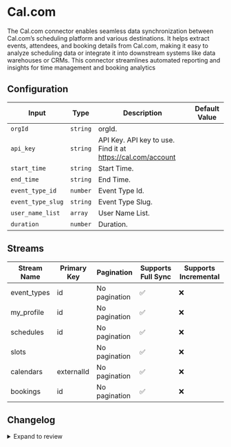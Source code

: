 # Cal.com
The Cal.com connector enables seamless data synchronization between Cal.com’s scheduling platform and various destinations. It helps extract events, attendees, and booking details from Cal.com, making it easy to analyze scheduling data or integrate it into downstream systems like data warehouses or CRMs. This connector streamlines automated reporting and insights for time management and booking analytics

## Configuration

| Input | Type | Description | Default Value |
|-------|------|-------------|---------------|
| `orgId` | `string` | orgId.  |  |
| `api_key` | `string` | API Key. API key to use. Find it at https://cal.com/account |  |
| `start_time` | `string` | Start Time.  |  |
| `end_time` | `string` | End Time.  |  |
| `event_type_id` | `number` | Event Type Id.  |  |
| `event_type_slug` | `string` | Event Type Slug.  |  |
| `user_name_list` | `array` | User Name List.  |  |
| `duration` | `number` | Duration.  |  |

## Streams
| Stream Name | Primary Key | Pagination | Supports Full Sync | Supports Incremental |
|-------------|-------------|------------|---------------------|----------------------|
| event_types | id | No pagination | ✅ |  ❌  |
| my_profile | id | No pagination | ✅ |  ❌  |
| schedules | id | No pagination | ✅ |  ❌  |
| slots |  | No pagination | ✅ |  ❌  |
| calendars | externalId | No pagination | ✅ |  ❌  |
| bookings | id | No pagination | ✅ |  ❌  |

## Changelog

<details>
  <summary>Expand to review</summary>

| Version          | Date              | Pull Request | Subject        |
|------------------|-------------------|--------------|----------------|
| 0.0.1 | 2024-10-23 | | Initial release by [@bishalbera](https://github.com/bishalbera) via Connector Builder |

</details>
